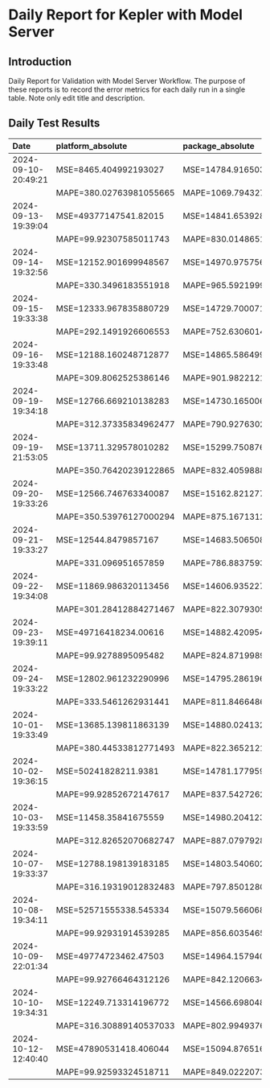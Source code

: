 # Daily Report for Kepler with Model Server

## Introduction
Daily Report for Validation with Model Server Workflow. The purpose of these reports is to record the error metrics for each daily run in a single table. Note only edit title and description.

## Daily Test Results
| Date                | platform_absolute       | package_absolute        | platform_dynamic        | package_dynamic         | platform_idle           | package_idle            |
|:--------------------|:------------------------|:------------------------|:------------------------|:------------------------|:------------------------|:------------------------|
| 2024-09-10-20:49:21 | MSE=8465.404992193027   | MSE=14784.9165034561    | MSE=1135.9611974458724  | MSE=759.984459496776    | MSE=3770.7642842420646  | MSE=20509.923064200724  |
|                     | MAPE=380.02763981055665 | MAPE=1069.7943272181637 | MAPE=161.65900956234262 | MAPE=68.56744107754041  | MAPE=2289.5605950371105 | MAPE=23927.234503335596 |
| 2024-09-13-19:39:04 | MSE=49377147541.82015   | MSE=14841.653928240108  | MSE=12548.502282898453  | MSE=678.8888069301023   | MSE=49419754637.249435  | MSE=20510.439434741096  |
|                     | MAPE=99.92307585011743  | MAPE=830.0148651929065  | MAPE=inf                | MAPE=64.43045017932666  | MAPE=99.96912897807042  | MAPE=25079.30777271947  |
| 2024-09-14-19:32:56 | MSE=12152.901699948567  | MSE=14970.97575683218   | MSE=2843.4075740877024  | MSE=694.6240999307616   | MSE=3796.2613136772175  | MSE=20559.43555470261   |
|                     | MAPE=330.3496183551918  | MAPE=965.592199904931   | MAPE=140.30913023405643 | MAPE=59.435053592602436 | MAPE=2490.2169411991063 | MAPE=33694.81140060759  |
| 2024-09-15-19:33:38 | MSE=12333.967835880729  | MSE=14729.700071333253  | MSE=3079.6385273225364  | MSE=681.9703469718927   | MSE=3782.9619585783057  | MSE=20514.61818170623   |
|                     | MAPE=292.1491926606553  | MAPE=752.6306014514641  | MAPE=125.43034583137805 | MAPE=61.578227958766405 | MAPE=2383.251199197029  | MAPE=24648.417199180174 |
| 2024-09-16-19:33:48 | MSE=12188.160248712877  | MSE=14865.586499927493  | MSE=2938.9973041524017  | MSE=698.6220387486185   | MSE=3793.4627356951937  | MSE=20545.120379706113  |
|                     | MAPE=309.8062525386146  | MAPE=901.9822121580804  | MAPE=125.36654825385358 | MAPE=58.938116873775506 | MAPE=2469.4984141097466 | MAPE=30197.045129571125 |
| 2024-09-19-19:34:18 | MSE=12766.669210138283  | MSE=14730.165006389521  | MSE=3391.9654100171388  | MSE=695.7511971732968   | MSE=3661.8057896324863  | MSE=20467.843268897777  |
|                     | MAPE=312.37335834962477 | MAPE=790.9276302729427  | MAPE=223.13932914879913 | MAPE=65.23445523726605  | MAPE=1744.8522396603141 | MAPE=19746.671002753497 |
| 2024-09-19-21:53:05 | MSE=13711.329578010282  | MSE=15299.750876325694  | MSE=3789.7266189654915  | MSE=569.7932211849571   | MSE=3703.0068584612395  | MSE=20456.31780465518   |
|                     | MAPE=350.76420239122865 | MAPE=832.4059888509513  | MAPE=192.3455600055826  | MAPE=59.22969072295551  | MAPE=1878.6141139859462 | MAPE=18197.646990340534 |
| 2024-09-20-19:33:26 | MSE=12566.746763340087  | MSE=15162.8212770898    | MSE=3037.791310586609   | MSE=622.4475757895664   | MSE=3733.063279498302   | MSE=20501.000154585232  |
|                     | MAPE=350.53976127000294 | MAPE=875.1671312390231  | MAPE=308.3082195482381  | MAPE=70.58821361142749  | MAPE=2044.2100851657062 | MAPE=22796.664819354606 |
| 2024-09-21-19:33:27 | MSE=12544.8479857167    | MSE=14683.506508620094  | MSE=3111.4913756451847  | MSE=739.9998083004544   | MSE=3741.4132427444574  | MSE=20522.216601419033  |
|                     | MAPE=331.096951657859   | MAPE=786.8837593465339  | MAPE=139.44271907221858 | MAPE=57.06311974039902  | MAPE=2094.6086070765305 | MAPE=25803.76989143808  |
| 2024-09-22-19:34:08 | MSE=11869.986320113456  | MSE=14606.935227012704  | MSE=2788.205726769931   | MSE=757.0972845427682   | MSE=3741.4454330650065  | MSE=20535.21469569747   |
|                     | MAPE=301.28412884271467 | MAPE=822.307930555029   | MAPE=140.46785632341343 | MAPE=66.18279987623578  | MAPE=2095.97433401      | MAPE=28116.93752955025  |
| 2024-09-23-19:39:11 | MSE=49716418234.00616   | MSE=14882.420954319106  | MSE=12641.815153190622  | MSE=655.2808813028746   | MSE=49760185701.77375   | MSE=20517.060906795366  |
|                     | MAPE=99.9278895095482   | MAPE=824.8719989274773  | MAPE=inf                | MAPE=80.7099236128532   | MAPE=99.97102159546652  | MAPE=25095.862933565728 |
| 2024-09-24-19:33:22 | MSE=12802.961232290996  | MSE=14795.286196975507  | MSE=3242.1319292914773  | MSE=706.9182566096703   | MSE=3733.336194374899   | MSE=20521.16481777069   |
|                     | MAPE=333.5461262931441  | MAPE=811.8466486868629  | MAPE=173.4789427558883  | MAPE=58.06886082827477  | MAPE=2045.90827671283   | MAPE=25647.81166050193  |
| 2024-10-01-19:33:49 | MSE=13685.139811863139  | MSE=14880.024132116563  | MSE=3734.0145340508325  | MSE=673.1365880794095   | MSE=3669.696861722255   | MSE=20478.314058401425  |
|                     | MAPE=380.44533812771493 | MAPE=822.3652121013714  | MAPE=211.28832884271756 | MAPE=58.18886152537054  | MAPE=1729.861489011669  | MAPE=20246.66495994012  |
| 2024-10-02-19:36:15 | MSE=50241828211.9381    | MSE=14781.177959199227  | MSE=12320.244512757008  | MSE=708.2448117353284   | MSE=50285100546.82641   | MSE=20513.991068735908  |
|                     | MAPE=99.92852672147617  | MAPE=837.5427262114805  | MAPE=inf                | MAPE=57.790962442297555 | MAPE=99.9713239407579   | MAPE=24530.047774280305 |
| 2024-10-03-19:33:59 | MSE=11458.35841675559   | MSE=14980.204123608752  | MSE=2512.140468529505   | MSE=665.3553577886685   | MSE=3755.9855344632037  | MSE=20524.703128266785  |
|                     | MAPE=312.82652070682747 | MAPE=887.0797928879989  | MAPE=137.83492295207964 | MAPE=61.306540467754076 | MAPE=2195.8523380337015 | MAPE=26345.940290048566 |
| 2024-10-07-19:33:37 | MSE=12788.198139183185  | MSE=14803.540602795434  | MSE=3266.632694200658   | MSE=700.4600439130393   | MSE=3733.539797628035   | MSE=20521.788391030335  |
|                     | MAPE=316.19319012832483 | MAPE=797.8501280192689  | MAPE=135.69932650817128 | MAPE=56.23859967897597  | MAPE=2046.8094141068345 | MAPE=25720.553745578753 |
| 2024-10-08-19:34:11 | MSE=52571555338.545334  | MSE=15079.566068053491  | MSE=12812.057050206564  | MSE=612.8250330011043   | MSE=52616284135.61713   | MSE=20494.181055986825  |
|                     | MAPE=99.92931914539285  | MAPE=856.6035465454821  | MAPE=inf                | MAPE=70.21693620796411  | MAPE=99.97194699242634  | MAPE=21948.95005284141  |
| 2024-10-09-22:01:34 | MSE=49774723462.47503   | MSE=14964.157940632462  | MSE=12759.845089585397  | MSE=670.7397148725684   | MSE=49818519386.90336   | MSE=20515.90174543101   |
|                     | MAPE=99.92766464312126  | MAPE=842.1206634297722  | MAPE=inf                | MAPE=58.757932859632625 | MAPE=99.97118342030822  | MAPE=24828.65218738635  |
| 2024-10-10-19:34:31 | MSE=12249.713314196772  | MSE=14566.698048454386  | MSE=3040.1022873544107  | MSE=751.4665442909148   | MSE=3694.022346914923   | MSE=20519.346565242126  |
|                     | MAPE=316.30889140537033 | MAPE=802.9949376726996  | MAPE=148.21283868702804 | MAPE=59.784529119700444 | MAPE=1839.1552240767194 | MAPE=25352.666798657116 |
| 2024-10-12-12:40:40 | MSE=47890531418.406044  | MSE=15094.876516112841  | MSE=12730.685641208871  | MSE=635.189730052506    | MSE=47933210986.05489   | MSE=20529.363219752227  |
|                     | MAPE=99.92593324518711  | MAPE=849.0222073576149  | MAPE=inf                | MAPE=55.50411450054743  | MAPE=99.97061172844806  | MAPE=27040.362376707857 |